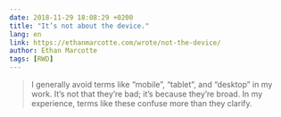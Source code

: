 ```yaml
---
date: 2018-11-29 18:08:29 +0200
title: "It’s not about the device."
lang: en
link: https://ethanmarcotte.com/wrote/not-the-device/
author: Ethan Marcotte
tags: [RWD]
---
```


> I generally avoid terms like “mobile”, “tablet”, and “desktop” in my work. It’s not that they’re bad; it’s because they’re broad. In my experience, terms like these confuse more than they clarify.
